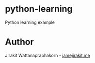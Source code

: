 # python-learning
Python learning example

# Author
Jirakit Wattanapraphakorn - [jamejirakit.me](http://jamejirakit.me)

